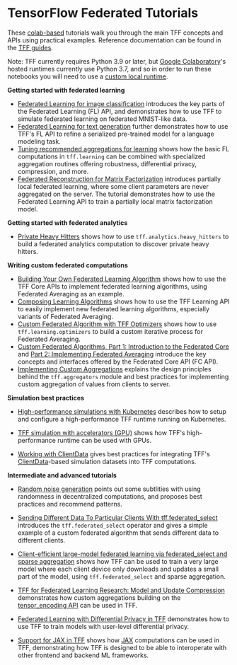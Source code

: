 # TensorFlow Federated Tutorials

These [colab-based](https://colab.research.google.com/) tutorials walk you
through the main TFF concepts and APIs using practical examples. Reference
documentation can be found in the [TFF guides](../get_started.md).

Note: TFF currently requires Python 3.9 or later, but
[Google Colaboratory](https://research.google.com/colaboratory/)'s hosted
runtimes currently use Python 3.7, and so in order to run these notebooks you
will need to use a
[custom local runtime](https://research.google.com/colaboratory/local-runtimes.html).

**Getting started with federated learning**

*   [Federated Learning for image classification](federated_learning_for_image_classification.ipynb)
    introduces the key parts of the Federated Learning (FL) API, and
    demonstrates how to use TFF to simulate federated learning on federated
    MNIST-like data.
*   [Federated Learning for text generation](federated_learning_for_text_generation.ipynb)
    further demonstrates how to use TFF's FL API to refine a serialized
    pre-trained model for a language modeling task.
*   [Tuning recommended aggregations for learning](tuning_recommended_aggregators.ipynb)
    shows how the basic FL computations in `tff.learning` can be combined with
    specialized aggregation routines offering robustness, differential privacy,
    compression, and more.
*   [Federated Reconstruction for Matrix Factorization](federated_reconstruction_for_matrix_factorization.ipynb)
    introduces partially local federated learning, where some client parameters
    are never aggregated on the server. The tutorial demonstrates how to use the
    Federated Learning API to train a partially local matrix factorization
    model.

**Getting started with federated analytics**

*   [Private Heavy Hitters](private_heavy_hitters.ipynb) shows how to use
    `tff.analytics.heavy_hitters` to build a federated analytics computation to
    discover private heavy hitters.

**Writing custom federated computations**

*   [Building Your Own Federated Learning Algorithm](building_your_own_federated_learning_algorithm.ipynb)
    shows how to use the TFF Core APIs to implement federated learning
    algorithms, using Federated Averaging as an example.
*   [Composing Learning Algorithms](composing_learning_algorithms.ipynb) shows
    how to use the TFF Learning API to easily implement new federated learning
    algorithms, especially variants of Federated Averaging.
*   [Custom Federated Algorithm with TFF Optimizers](custom_federated_algorithm_with_tff_optimizers.ipynb)
    shows how to use `tff.learning.optimizers` to build a custom iterative
    process for Federated Averaging.
*   [Custom Federated Algorithms, Part 1: Introduction to the Federated Core](custom_federated_algorithms_1.ipynb)
    and
    [Part 2: Implementing Federated Averaging](custom_federated_algorithms_2.ipynb)
    introduce the key concepts and interfaces offered by the Federated Core API
    (FC API).
*   [Implementing Custom Aggregations](custom_aggregators.ipynb) explains the
    design principles behind the `tff.aggregators` module and best practices for
    implementing custom aggregation of values from clients to server.

**Simulation best practices**

*   [High-performance simulations with Kubernetes](high_performance_simulation_with_kubernetes.ipynb)
    describes how to setup and configure a high-performance TFF runtime running
    on Kubernetes.

*   [TFF simulation with accelerators (GPU)](simulations_with_accelerators.ipynb)
    shows how TFF's high-performance runtime can be used with GPUs.

*   [Working with ClientData](working_with_client_data.ipynb) gives best
    practices for integrating TFF's
    [ClientData](https://www.tensorflow.org/federated/api_docs/python/tff/simulation/datasets/ClientData)-based
    simulation datasets into TFF computations.

**Intermediate and advanced tutorials**

*   [Random noise generation](random_noise_generation.ipynb) points out some
    subtlities with using randomness in decentralized computations, and proposes
    best practices and recommend patterns.

*   [Sending Different Data To Particular Clients With tff.federated_select](federated_select.ipynb)
    introduces the `tff.federated_select` operator and gives a simple example of
    a custom federated algorithm that sends different data to different clients.

*   [Client-efficient large-model federated learning via federated_select and
    sparse aggregation](sparse_federated_learning.ipynb) shows how TFF can be
    used to train a very large model where each client device only downloads and
    updates a small part of the model, using `tff.federated_select` and sparse
    aggregation.

*   [TFF for Federated Learning Research: Model and Update Compression](tff_for_federated_learning_research_compression.ipynb)
    demonstrates how custom aggregations building on the
    [tensor_encoding API](https://github.com/tensorflow/model-optimization/tree/master/tensorflow_model_optimization/python/core/internal/tensor_encoding)
    can be used in TFF.

*   [Federated Learning with Differential Privacy in TFF](federated_learning_with_differential_privacy.ipynb)
    demonstrates how to use TFF to train models with user-level differential
    privacy.

*   [Support for JAX in TFF](../tutorials/jax_support.ipynb) shows how
    [JAX](https://github.com/google/jax) computations can be used in TFF,
    demonstrating how TFF is designed to be able to interoperate with other
    frontend and backend ML frameworks.
